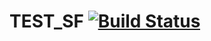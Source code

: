 # TEST_SF [![Build Status](https://travis-ci.org/devnmef/TEST_SF.svg?branch=master)](https://travis-ci.org/devnmef/TEST_SF)
